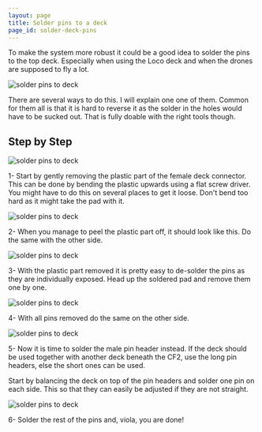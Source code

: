 ```yaml
---
layout: page
title: Solder pins to a deck
page_id: solder-deck-pins
---
```


To make the system more robust it could be a good idea to solder the pins to the top deck. Especially when using the Loco deck and when the drones are supposed to fly a lot.

![solder pins to deck](/images/documentation/wiki/solderpins2deck0.jpg)

There are several ways to do this. I will explain one one of them. Common for them all is that it is hard to reverse it as the solder in the holes would have to be sucked out. That is fully doable with the right tools though.

## Step by Step

![solder pins to deck](/images/documentation/wiki/solderpins2deck1.jpg)

1- Start by gently removing the plastic part of the female deck connector. This can be done by bending the plastic upwards using a flat screw driver. You might have to do this on several places to get it loose. Don't bend too hard as it might take the pad with it.

![solder pins to deck](/images/documentation/wiki/solderpins2deck2.jpg)


2- When you manage to peel the plastic part off, it should look like this. Do the same with the other side.

![solder pins to deck](/images/documentation/wiki/solderpins2deck3.jpg)

3- With the plastic part removed it is pretty easy to de-solder the pins as they are individually exposed. Head up the soldered pad and remove them one by one.

![solder pins to deck](/images/documentation/wiki/solderpins2deck4.jpg)

4- With all pins removed do the same on the other side.

![solder pins to deck](/images/documentation/wiki/solderpins2deck5.jpg)

5- Now it is time to solder the male pin header instead. If the deck should be used together with another deck beneath the CF2, use the long pin headers, else the short ones can be used.

Start by balancing the deck on top of the pin headers and solder one pin on each side. This so that they can easily be adjusted if they are not straight.

![solder pins to deck](/images/documentation/wiki/solderpins2deck6.jpg)

6- Solder the rest of the pins and, viola, you are done!


